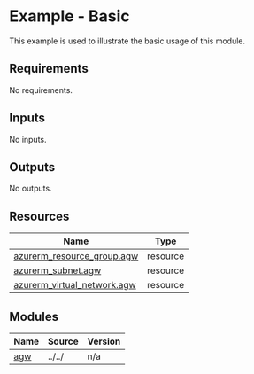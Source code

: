 # Example - Basic

This example is used to illustrate the basic usage of this module.

<!-- BEGIN_TF_DOCS -->
## Requirements

No requirements.

## Inputs

No inputs.

## Outputs

No outputs.

## Resources

| Name | Type |
|------|------|
| [azurerm_resource_group.agw](https://registry.terraform.io/providers/hashicorp/azurerm/latest/docs/resources/resource_group) | resource |
| [azurerm_subnet.agw](https://registry.terraform.io/providers/hashicorp/azurerm/latest/docs/resources/subnet) | resource |
| [azurerm_virtual_network.agw](https://registry.terraform.io/providers/hashicorp/azurerm/latest/docs/resources/virtual_network) | resource |

## Modules

| Name | Source | Version |
|------|--------|---------|
| <a name="module_agw"></a> [agw](#module\_agw) | ../../ | n/a |
<!-- END_TF_DOCS -->

